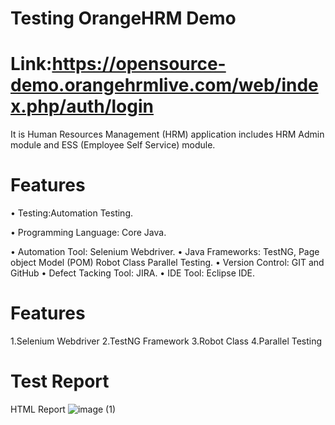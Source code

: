 # Testing OrangeHRM Demo 
# Link:https://opensource-demo.orangehrmlive.com/web/index.php/auth/login 

It is Human Resources Management (HRM) application includes HRM Admin module and ESS (Employee Self Service) module.

# Features
• Testing:Automation Testing.

•	Programming Language: Core Java.

•	Automation Tool: Selenium Webdriver.
•	Java Frameworks: TestNG, Page object Model (POM) Robot Class Parallel Testing.
•	Version Control: GIT and GitHub
•	Defect Tacking Tool: JIRA.
•	IDE Tool: Eclipse IDE.


# Features
1.Selenium Webdriver
2.TestNG Framework
3.Robot Class
4.Parallel Testing


# Test Report 
HTML Report
![image (1)](https://github.com/ajaygujjar424/OrangeHRM/assets/127547339/0449a134-9336-401e-a32f-e0da3885aec5)
